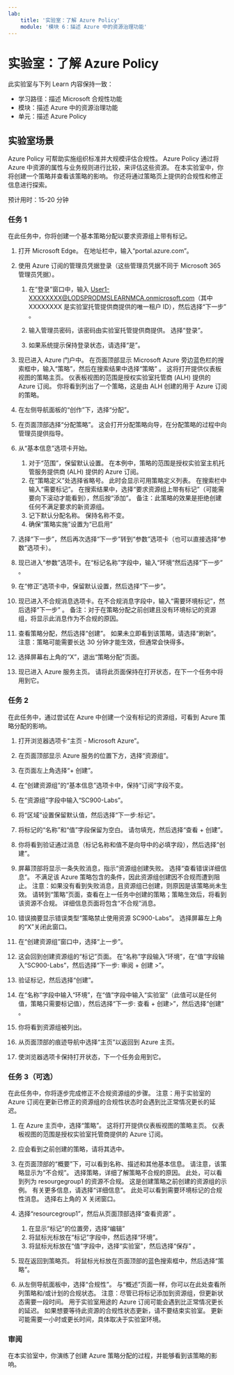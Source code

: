 ```yaml
---
lab:
    title: '实验室：了解 Azure Policy'    
    module: '模块 6：描述 Azure 中的资源治理功能'
---
```



# <a name="lab-explore-azure-policy"></a>实验室：了解 Azure Policy

此实验室与下列 Learn 内容保持一致：

- 学习路径：描述 Microsoft 合规性功能
- 模块：描述 Azure 中的资源治理功能
- 单元：描述 Azure Policy

## <a name="lab-scenario"></a>实验室场景

Azure Policy 可帮助实施组织标准并大规模评估合规性。 Azure Policy 通过将 Azure 中资源的属性与业务规则进行比较，来评估这些资源。 在本实验室中，你将创建一个策略并查看该策略的影响。  你还将通过策略页上提供的合规性和修正信息进行探索。

预计用时：15-20 分钟

### <a name="task-1"></a>任务 1

在此任务中，你将创建一个基本策略分配以要求资源组上带有标记。
1.  打开 Microsoft Edge。 在地址栏中，输入“portal.azure.com”。

1. 使用 Azure 订阅的管理员凭据登录（这些管理员凭据不同于 Microsoft 365 管理员凭据）。
    1. 在“登录”窗口中，输入 User1-XXXXXXXX@LODSPRODMSLEARNMCA.onmicrosoft.com（其中 XXXXXXXX 是实验室托管提供商提供的唯一租户 ID），然后选择“下一步” 。

    1. 输入管理员密码，该密码由实验室托管提供商提供。 选择“登录”。
    1. 如果系统提示保持登录状态，请选择“是”。

1. 现已进入 Azure 门户中。  在页面顶部显示 Microsoft Azure 旁边蓝色栏的搜索框中，输入“策略”，然后在搜索结果中选择“策略” 。 这将打开提供仪表板视图的策略主页。  仪表板视图的范围是授权实验室托管商 (ALH) 提供的 Azure 订阅。 你将看到列出了一个策略，这是由 ALH 创建的用于 Azure 订阅的策略。

1. 在左侧导航面板的“创作”下，选择“分配”。

1. 在页面顶部选择“分配策略”。 这会打开分配策略向导，在分配策略的过程中向管理员提供指导。

1. 从“基本信息”选项卡开始。
    1. 对于“范围”，保留默认设置。 在本例中，策略的范围是授权实验室主机托管服务提供商 (ALH) 提供的 Azure 订阅。
    1. 在“策略定义”处选择省略号。  此时会显示可用策略定义列表。  在搜索栏中输入“需要标记”。 在搜索结果中，选择“要求资源组上带有标记”（可能需要向下滚动才能看到），然后按“添加”。   备注：此策略的效果是拒绝创建任何不满足要求的新资源组。  
    1. 记下默认分配名称。  保持名称不变。
    1. 确保“策略实施”设置为“已启用”

1. 选择“下一步”，然后再次选择“下一步”转到“参数”选项卡（也可以直接选择“参数”选项卡）。 

1. 现已进入“参数”选项卡。在“标记名称”字段中，输入“环境”然后选择“下一步” 。

1. 在“修正”选项卡中，保留默认设置，然后选择“下一步”。

1. 现已进入不合规消息选项卡。在不合规消息字段中，输入“需要环境标记”，然后选择“下一步” 。 备注：对于在策略分配之前创建且没有环境标记的资源组，将显示此消息作为不合规的原因。

1. 查看策略分配，然后选择“创建”。  如果未立即看到该策略，请选择“刷新”。 注意：策略可能需要长达 30 分钟才能生效，但通常会快得多。

1. 选择屏幕右上角的“X”，退出“策略分配”页面。

1. 现已进入 Azure 服务主页。  请将此页面保持在打开状态，在下一个任务中将用到它。

### <a name="task-2"></a>任务 2

在此任务中，通过尝试在 Azure 中创建一个没有标记的资源组，可看到 Azure 策略分配的影响。

1. 打开浏览器选项卡“主页 - Microsoft Azure”。

1. 在页面顶部显示 Azure 服务的位置下方，选择“资源组”。

1. 在页面左上角选择“+ 创建”。

1. 在“创建资源组”的“基本信息”选项卡中，保持“订阅”字段不变。

1. 在“资源组”字段中输入“SC900-Labs”。

1. 将“区域”设置保留默认值，然后选择“下一步:标记”。

1. 将标记的“名称”和“值”字段保留为空白。  请勿填充，然后选择“查看 + 创建”。

1. 你将看到验证通过消息（标记名称和值不是向导中的必填字段），然后选择“创建”。

1. 屏幕顶部将显示一条失败消息，指示“资源组创建失败。 选择“查看错误详细信息”。 不满足该 Azure 策略包含的条件，因此资源组创建因不合规而遭到阻止。 注意：如果没有看到失败消息，且资源组已创建，则原因是该策略尚未生效。  请转到“策略”页面，查看在上一任务中创建的策略；策略生效后，将看到该资源不合规。  详细信息页面将包含“不合规”消息。

1. 错误摘要显示错误类型“策略禁止使用资源 SC900-Labs”。  选择屏幕左上角的“X”关闭此窗口。

1. 在“创建资源组”窗口中，选择“上一步”。

1. 这会回到创建资源组的“标记”页面。  在“名称”字段输入“环境”，在“值”字段输入“SC900-Labs”，然后选择“下一步: 审阅 + 创建 >”。

1. 验证标记，然后选择“创建”。

1. 在“名称”字段中输入“环境”，在“值”字段中输入“实验室”（此值可以是任何值，策略只需要标记值），然后选择“下一步: 查看 + 创建>”，然后选择“创建”   。

1. 你将看到资源组被列出。  

1. 从页面顶部的痕迹导航中选择“主页”以返回到 Azure 主页。

1. 使浏览器选项卡保持打开状态，下一个任务会用到它。

### <a name="task-3-optional"></a>任务 3（可选）

在此任务中，你将逐步完成修正不合规资源组的步骤。 注意：用于实验室的 Azure 订阅在更新已修正的资源组的合规性状态时会遇到比正常情况更长的延迟。

1. 在 Azure 主页中，选择“策略”。 这将打开提供仪表板视图的策略主页。  仪表板视图的范围是授权实验室托管商提供的 Azure 订阅。  

1. 应会看到之前创建的策略，请将其选中。

1. 在页面顶部的“概要”下，可以看到名称、描述和其他基本信息。  请注意，该策略显示为“不合规”。  选择策略，详细了解策略不合规的原因。 此处，可以看到列为 resourgegroup1 的资源不合规。  这是创建策略之前创建的资源组的示例。 有关更多信息，请选择“详细信息”。  此处可以看到需要环境标记的合规性消息。  选择右上角的 X 关闭窗口。

1. 选择“resourcegroup1”，然后从页面顶部选择“查看资源” 。
    1. 在显示“标记”的位置旁，选择“编辑”
    1. 将鼠标光标放在“标记”字段中，然后选择“环境”。
    1. 将鼠标光标放在“值”字段中，选择“实验室”，然后选择“保存” 。

1. 现在返回到策略页。  将鼠标光标放在页面顶部的蓝色搜索框中，然后选择“策略”。

1. 从左侧导航面板中，选择“合规性”。  与“概述”页面一样，你可以在此处查看所列策略和/或计划的合规状态。  注意：尽管已将标记添加到资源组，但更新状态需要一段时间。  用于实验室用途的 Azure 订阅可能会遇到比正常情况更长的延迟。 如果想要等待此资源的合规性状态更新，请不要结束实验室。 更新可能需要一小时或更长时间，具体取决于实验室环境。  

### <a name="review"></a>审阅

在本实验室中，你演练了创建 Azure 策略分配的过程，并能够看到该策略的影响。
